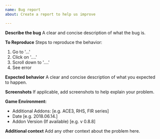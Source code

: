 ```yaml
---
name: Bug report
about: Create a report to help us improve

---
```


**Describe the bug**
A clear and concise description of what the bug is.

**To Reproduce**
Steps to reproduce the behavior:
1. Go to '...'
2. Click on '....'
3. Scroll down to '....'
4. See error

**Expected behavior**
A clear and concise description of what you expected to happen.

**Screenshots**
If applicable, add screenshots to help explain your problem.

**Game Environment:**
 - Additional Addons: [e.g. ACE3, RHS, FIR series]
 - Date [e.g. 2018.06.14.]
 - Addon Version (If available) [e.g. v 0.8.8]

**Additional context**
Add any other context about the problem here.
